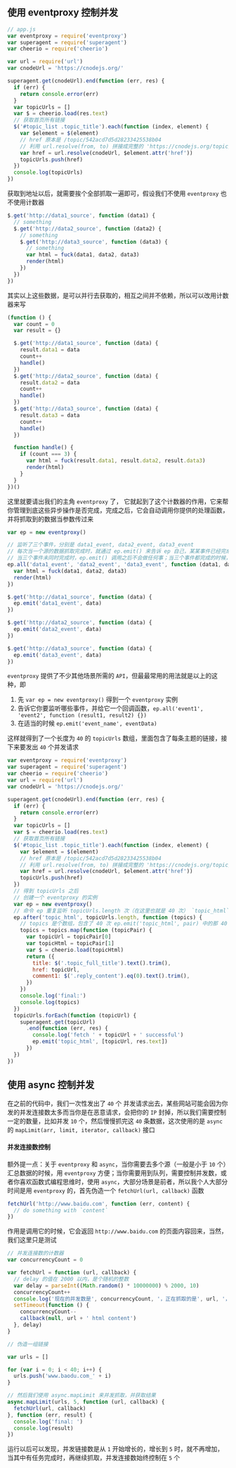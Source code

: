 ## 使用 eventproxy 控制并发

```js
// app.js
var eventproxy = require('eventproxy')
var superagent = require('superagent')
var cheerio = require('cheerio')

var url = require('url')
var cnodeUrl = 'https://cnodejs.org/'

superagent.get(cnodeUrl).end(function (err, res) {
  if (err) {
    return console.error(err)
  }
  var topicUrls = []
  var $ = cheerio.load(res.text)
  // 获取首页所有链接
  $('#topic_list .topic_title').each(function (index, element) {
    var $element = $(element)
    // href 原本是 /topic/542acd7d5d28233425538b04
    // 利用 url.resolve(from, to) 拼接成完整的 'https://cnodejs.org/topic/581b0c4ebb9452c9052e7acb'
    var href = url.resolve(cnodeUrl, $element.attr('href'))
    topicUrls.push(href)
  })
  console.log(topicUrls)
})

```

获取到地址以后，就需要挨个全部抓取一遍即可，假设我们不使用 `eventproxy` 也不使用计数器

```js
$.get('http://data1_source', function (data1) {
  // something
  $.get('http://data2_source', function (data2) {
    // something
    $.get('http://data3_source', function (data3) {
      // something
      var html = fuck(data1, data2, data3)
      render(html)
    })
  })
})
```

其实以上这些数据，是可以并行去获取的，相互之间并不依赖，所以可以改用计数器来写

```js
(function () {
  var count = 0
  var result = {}

  $.get('http://data1_source', function (data) {
    result.data1 = data
    count++
    handle()
  })
  $.get('http://data2_source', function (data) {
    result.data2 = data
    count++
    handle()
  })
  $.get('http://data3_source', function (data) {
    result.data3 = data
    count++
    handle()
  })

  function handle() {
    if (count === 3) {
      var html = fuck(result.data1, result.data2, result.data3)
      render(html)
    }
  }
})()
```

这里就要请出我们的主角 `eventproxy` 了， 它就起到了这个计数器的作用，它来帮你管理到底这些异步操作是否完成，完成之后，它会自动调用你提供的处理函数，并将抓取到的数据当参数传过来

```js
var ep = new eventproxy()

// 监听了三个事件，分别是 data1_event, data2_event, data3_event
// 每次当一个源的数据抓取完成时，就通过 ep.emit() 来告诉 ep 自己，某某事件已经完成了，
// 当三个事件未同时完成时，ep.emit() 调用之后不会做任何事；当三个事件都完成的时候，就会调用末尾的那个回调函数，来对它们进行统一处理，
ep.all('data1_event', 'data2_event', 'data3_event', function (data1, data2, data3) {
  var html = fuck(data1, data2, data3)
  render(html)
})

$.get('http://data1_source', function (data) {
  ep.emit('data1_event', data)
})

$.get('http://data2_source', function (data) {
  ep.emit('data2_event', data)
})

$.get('http://data3_source', function (data) {
  ep.emit('data3_event', data)
})

```

`eventproxy` 提供了不少其他场景所需的 `API`，但最最常用的用法就是以上的这种，即

1. 先 `var ep = new eventproxy()` 得到一个 `eventproxy` 实例
2. 告诉它你要监听哪些事件，并给它一个回调函数，`ep.all('event1', 'event2', function (result1, result2) {})`
3. 在适当的时候 `ep.emit('event_name', eventData)`

这样就得到了一个长度为 `40` 的 `topicUrls` 数组，里面包含了每条主题的链接，接下来要发出 `40` 个并发请求

```js
var eventproxy = require('eventproxy')
var superagent = require('superagent')
var cheerio = require('cheerio')
var url = require('url')
var cnodeUrl = 'https://cnodejs.org/'

superagent.get(cnodeUrl).end(function (err, res) {
  if (err) {
    return console.error(err)
  }
  var topicUrls = []
  var $ = cheerio.load(res.text)
  // 获取首页所有链接
  $('#topic_list .topic_title').each(function (index, element) {
    var $element = $(element)
    // href 原本是 /topic/542acd7d5d28233425538b04
    // 利用 url.resolve(from, to) 拼接成完整的 'https://cnodejs.org/topic/581b0c4ebb9452c9052e7acb'
    var href = url.resolve(cnodeUrl, $element.attr('href'))
    topicUrls.push(href)
  })
  // 得到 topicUrls 之后
  // 创建一个 eventproxy 的实例
  var ep = new eventproxy()
  // 命令 ep 重复监听 topicUrls.length 次（在这里也就是 40 次） `topic_html` 事件再行动
  ep.after('topic_html', topicUrls.length, function (topics) {
    // topics 是个数组，包含了 40 次 ep.emit('topic_html', pair) 中的那 40 个 pair
    topics = topics.map(function (topicPair) {
      var topicUrl = topicPair[0]
      var topicHtml = topicPair[1]
      var $ = cheerio.load(topicHtml)
      return ({
        title: $('.topic_full_title').text().trim(),
        href: topicUrl,
        comment1: $('.reply_content').eq(0).text().trim(),
      })
    })
    console.log('final:')
    console.log(topics)
  })
  topicUrls.forEach(function (topicUrl) {
    superagent.get(topicUrl)
      .end(function (err, res) {
        console.log('fetch ' + topicUrl + ' successful')
        ep.emit('topic_html', [topicUrl, res.text])
      })
  })
})
```

## 使用 async 控制并发

在之前的代码中，我们一次性发出了 `40` 个 并发请求出去，某些网站可能会因为你发的并发连接数太多而当你是在恶意请求，会把你的 `IP` 封掉，所以我们需要控制一定的数量，比如并发 `10` 个，然后慢慢抓完这 `40` 条数据，这次使用的是  `async` 的 `mapLimit(arr, limit, iterator, callback)` 接口

#### 并发连接数控制

额外提一点：关于 `eventproxy` 和 `async`，当你需要去多个源（一般是小于 `10` 个）汇总数据的时候，用 `eventproxy` 方便；当你需要用到队列，需要控制并发数，或者你喜欢函数式编程思维时，使用 `async`，大部分场景是前者，所以我个人大部分时间是用 `eventproxy` 的，首先伪造一个 `fetchUrl(url, callback)` 函数

```js
fetchUrl('http://www.baidu.com', function (err, content) {
  // do something with `content`
})
```

作用是调用它的时候，它会返回 `http://www.baidu.com` 的页面内容回来，当然，我们这里只是测试

```js
// 并发连接数的计数器
var concurrencyCount = 0

var fetchUrl = function (url, callback) {
  // delay 的值在 2000 以内，是个随机的整数
  var delay = parseInt((Math.random() * 10000000) % 2000, 10)
  concurrencyCount++
  console.log('现在的并发数是', concurrencyCount, '，正在抓取的是', url, '，耗时' + delay + '毫秒')
  setTimeout(function () {
    concurrencyCount--
    callback(null, url + ' html content')
  }, delay)
}

// 伪造一组链接

var urls = []

for (var i = 0; i < 40; i++) {
  urls.push('www.baodu.com_' + i)
}

// 然后我们使用 async.mapLimit 来并发抓取，并获取结果
async.mapLimit(urls, 5, function (url, callback) {
  fetchUrl(url, callback)
}, function (err, result) {
  console.log('final: ')
  console.log(result)
})

```

运行以后可以发现，并发链接数是从 `1` 开始增长的，增长到 `5` 时，就不再增加，当其中有任务完成时，再继续抓取，并发连接数始终控制在 `5` 个